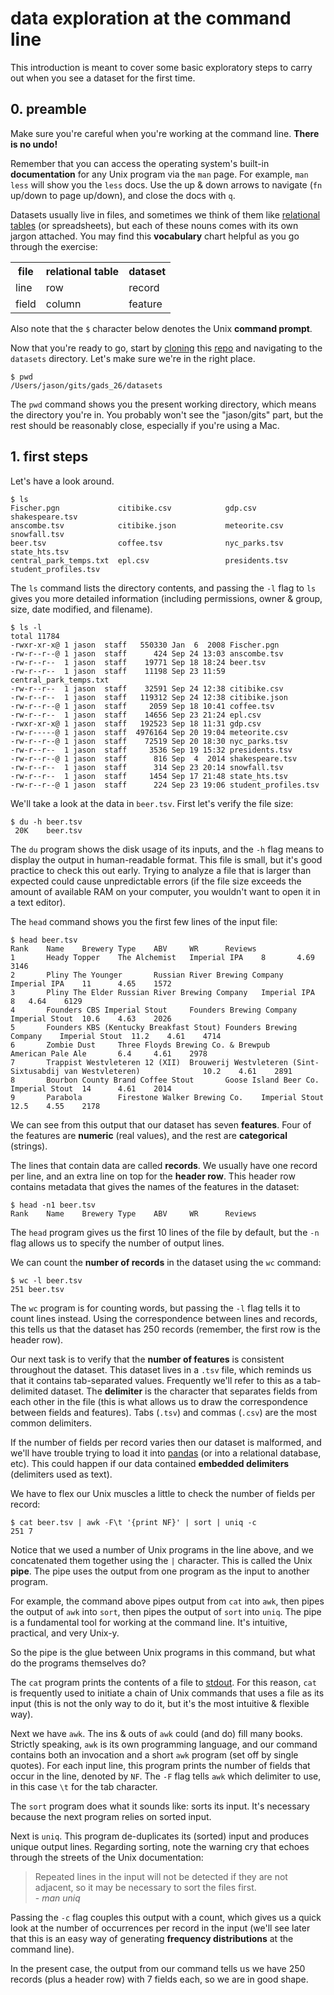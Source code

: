 # data exploration at the command line

This introduction is meant to cover some basic exploratory steps to carry out when you
see a dataset for the first time.

## 0. preamble
Make sure you're careful when you're working at the command line. **There is no undo!**

Remember that you can access the operating system's built-in **documentation**
for any Unix program via the `man` page. For example, `man less` will show you
the `less` docs. Use the up & down arrows to navigate (`fn` up/down to page up/down),
and close the docs with `q`. 

Datasets usually live in files, and sometimes we think of them like
[relational tables](http://www.w3schools.com/sql/sql_intro.asp)
(or spreadsheets), but each of these nouns comes with its own jargon
attached. You may find this **vocabulary** chart helpful as you go through the exercise:

<table>
    <tr>
        <th>file
        <th>relational table
        <th>dataset
    <tr>
        <td>line
        <td>row
        <td>record
    <tr>
        <td>field
        <td>column
        <td>feature
</table>

Also note that the `$` character below denotes the Unix **command prompt**.

Now that you're ready to go, start by
[cloning](https://guides.github.com/activities/hello-world/) this
[repo](https://github.com/jason137/gads_26)
and navigating to the `datasets` directory. Let's make sure we're in the right place.

    $ pwd
    /Users/jason/gits/gads_26/datasets

The `pwd` command shows you the present working directory, which means the
directory you're in. You probably won't see the "jason/gits" part, but the rest should
be reasonably close, especially if you're using a Mac.

## 1. first steps
Let's have a look around.

    $ ls
    Fischer.pgn             citibike.csv            gdp.csv                 shakespeare.tsv
    anscombe.tsv            citibike.json           meteorite.csv           snowfall.tsv
    beer.tsv                coffee.tsv              nyc_parks.tsv           state_hts.tsv
    central_park_temps.txt  epl.csv                 presidents.tsv          student_profiles.tsv

The `ls` command lists the directory contents, and passing the `-l` flag to
`ls` gives you more detailed information (including permissions, owner &
group, size, date modified, and filename).

    $ ls -l
    total 11784
    -rwxr-xr-x@ 1 jason  staff   550330 Jan  6  2008 Fischer.pgn
    -rw-r--r--@ 1 jason  staff      424 Sep 24 13:03 anscombe.tsv
    -rw-r--r--  1 jason  staff    19771 Sep 18 18:24 beer.tsv
    -rw-r--r--  1 jason  staff    11198 Sep 23 11:59 central_park_temps.txt
    -rw-r--r--  1 jason  staff    32591 Sep 24 12:38 citibike.csv
    -rw-r--r--  1 jason  staff   119312 Sep 24 12:38 citibike.json
    -rw-r--r--@ 1 jason  staff     2059 Sep 18 10:41 coffee.tsv
    -rw-r--r--  1 jason  staff    14656 Sep 23 21:24 epl.csv
    -rwxr-xr-x@ 1 jason  staff   192523 Sep 18 11:31 gdp.csv
    -rw-r-----@ 1 jason  staff  4976164 Sep 20 19:04 meteorite.csv
    -rw-r--r--@ 1 jason  staff    72519 Sep 20 18:30 nyc_parks.tsv
    -rw-r--r--  1 jason  staff     3536 Sep 19 15:32 presidents.tsv
    -rw-r--r--@ 1 jason  staff      816 Sep  4  2014 shakespeare.tsv
    -rw-r--r--  1 jason  staff      314 Sep 23 20:14 snowfall.tsv
    -rw-r--r--  1 jason  staff     1454 Sep 17 21:48 state_hts.tsv
    -rw-r--r--@ 1 jason  staff      224 Sep 23 19:06 student_profiles.tsv

We'll take a look at the data in `beer.tsv`. First let's verify the file size:

    $ du -h beer.tsv
     20K    beer.tsv

The `du` program shows the disk usage of its inputs, and the `-h` flag means to
display the output in human-readable format. This file is small, but it's good
practice to check this out early. Trying to analyze a file that is larger than
expected could cause unpredictable errors (if the file size exceeds the amount
of available RAM on your computer, you wouldn't want to open it in a text editor).

The `head` command shows you the first few lines of the input file:

    $ head beer.tsv
    Rank    Name    Brewery Type    ABV     WR      Reviews
    1       Heady Topper    The Alchemist   Imperial IPA    8       4.69    3146
    2       Pliny The Younger       Russian River Brewing Company   Imperial IPA    11      4.65    1572
    3       Pliny The Elder Russian River Brewing Company   Imperial IPA    8   4.64    6129
    4       Founders CBS Imperial Stout     Founders Brewing Company    Imperial Stout  10.6    4.63    2026
    5       Founders KBS (Kentucky Breakfast Stout) Founders Brewing Company    Imperial Stout  11.2    4.61    4714
    6       Zombie Dust     Three Floyds Brewing Co. & Brewpub      American Pale Ale       6.4     4.61    2978
    7       Trappist Westvleteren 12 (XII)  Brouwerij Westvleteren (Sint-Sixtusabdij van Westvleteren)              10.2    4.61    2891
    8       Bourbon County Brand Coffee Stout       Goose Island Beer Co.   Imperial Stout  14      4.61    2014
    9       Parabola        Firestone Walker Brewing Co.    Imperial Stout  12.5    4.55    2178 

We can see from this output that our dataset has seven **features**. Four of the
features are **numeric** (real values), and the rest are **categorical** (strings).

The lines that contain data are called **records**. We usually have one record
per line, and an extra line on top for the **header row**. This header row contains
metadata that gives the names of the features in the dataset:

    $ head -n1 beer.tsv
    Rank    Name    Brewery Type    ABV     WR      Reviews

The `head` program gives us the first 10 lines of the file by default, but
the `-n` flag allows us to specify the number of output lines.

We can count the **number of records** in the dataset using the `wc` command:

    $ wc -l beer.tsv
    251 beer.tsv

The `wc` program is for counting words, but passing the `-l` flag tells it to
count lines instead. Using the correspondence between lines and records,
this tells us that the dataset has 250 records (remember, the first row is the
header row).

Our next task is to verify that the **number of features** is consistent throughout the
dataset. This dataset lives in a `.tsv` file, which reminds us that it contains
tab-separated values. Frequently we'll refer to this as a tab-delimited
dataset. The **delimiter** is the character that separates fields from each
other in the file (this is what allows us to draw the correspondence between fields and
features). Tabs (`.tsv`) and commas (`.csv`) are the most common delimiters.

If the number of fields per record varies then our dataset is malformed,
and we'll have trouble trying to load it into [pandas](http://pandas.pydata.org/)
(or into a relational database, etc). This could happen if our data contained
**embedded delimiters** (delimiters used as text).

We have to flex our Unix muscles a little to check the number of fields per
record:

    $ cat beer.tsv | awk -F\t '{print NF}' | sort | uniq -c
    251 7

Notice that we used a number of Unix programs in the line above, and we
concatenated them together using the `|` character. This is called the Unix
**pipe**. The pipe uses the output from one program as the input to another program.

For example, the command above pipes output from `cat` into `awk`, then
pipes the output of `awk` into `sort`, then pipes the output of `sort`
into `uniq`. The pipe is a fundamental tool for working at the command line.
It's intuitive, practical, and very Unix-y.

So the pipe is the glue between Unix programs in this command, but what do the
programs themselves do?

The `cat` program prints the contents of a file to
[stdout](http://stackoverflow.com/questions/3385201/confused-about-stdin-stdout-and-stderr).
For this reason, `cat` is frequently used to initiate a chain of
Unix commands that uses a file as its input (this is not the only way to do it,
but it's the most intuitive & flexible way).

Next we have `awk`. The ins & outs of `awk` could (and do) fill many books.
Strictly speaking, `awk` is its own programming language, and our
command contains both an invocation and a short `awk` program (set off by
single quotes). For each input line, this program prints the number of fields
that occur in the line, denoted by `NF`. The `-F` flag tells `awk` which delimiter to use,
in this case `\t` for the tab character.

The `sort` program does what it sounds like: sorts its input. It's necessary
because the next program relies on sorted input.

Next is `uniq`. This program de-duplicates its (sorted) input and produces unique 
output lines. Regarding sorting, note the warning cry that echoes through the
streets of the Unix documentation:

> Repeated lines in the input will not be detected if they are not adjacent, so it
> may be necessary to sort the files first.  
>\- *man uniq*

Passing the `-c` flag couples this output with a count, which
gives us a quick look at the number of occurrences per record in the input
(we'll see later that this is an easy way of generating **frequency distributions** at the
command line).

In the present case, the output from our command tells us we have 250
records (plus a header row) with 7 fields each, so we are in good shape.

